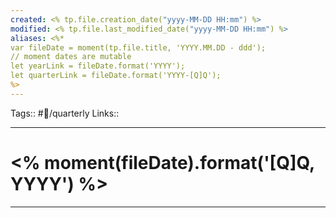 ```yaml
---
created: <% tp.file.creation_date("yyyy-MM-DD HH:mm") %>
modified: <% tp.file.last_modified_date("yyyy-MM-DD HH:mm") %>
aliases: <%*
var fileDate = moment(tp.file.title, 'YYYY.MM.DD - ddd');
// moment dates are mutable 
let yearLink = fileDate.format('YYYY');
let quarterLink = fileDate.format('YYYY-[Q]Q');
%>
---
```

Tags:: #📅/quarterly
Links:: 
___

# <% moment(fileDate).format('[Q]Q, YYYY') %>

___

